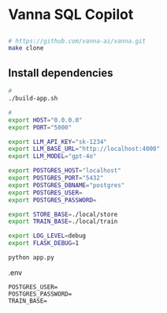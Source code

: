 # Vanna SQL Copilot

##

```bash
# https://github.com/vanna-ai/vanna.git
make clone
```

## Install dependencies

```bash
#
./build-app.sh

#
export HOST="0.0.0.0"
export PORT="5000"

export LLM_API_KEY="sk-1234"
export LLM_BASE_URL="http://localhost:4000"
export LLM_MODEL="gpt-4o"

export POSTGRES_HOST="localhost"
export POSTGRES_PORT="5432"
export POSTGRES_DBNAME="postgres"
export POSTGRES_USER=
export POSTGRES_PASSWORD=

export STORE_BASE=./local/store
export TRAIN_BASE=./local/train

export LOG_LEVEL=debug
export FLASK_DEBUG=1

python app.py
```

.env

```text
POSTGRES_USER=
POSTGRES_PASSWORD=
TRAIN_BASE=
```
